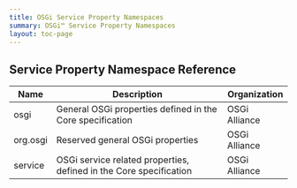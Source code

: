 ```yaml
---
title: OSGi Service Property Namespaces
summary: OSGi™ Service Property Namespaces
layout: toc-page
---
```


## Service Property Namespace Reference

Name | Description | Organization
-----|-------------|------------
osgi | General OSGi properties defined in the Core specification | OSGi Alliance
org.osgi | Reserved general OSGi properties | OSGi Alliance
service | OSGi service related properties, defined in the Core specification | OSGi Alliance
